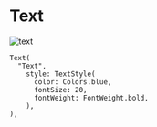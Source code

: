 # Text

![text](https://docs.google.com/uc?id=1nvJAqceeoyrHXqaBGKcmV0pbuaYDBX7h)

```
Text(
  "Text",
    style: TextStyle(
      color: Colors.blue,
      fontSize: 20,
      fontWeight: FontWeight.bold,
    ),
),
```
